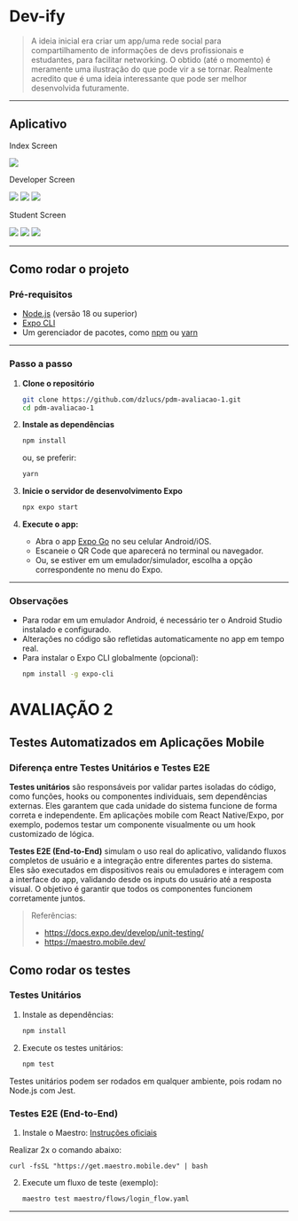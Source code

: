 # Dev-ify

> A ideia inicial era criar um app/uma rede social para compartilhamento de informações de devs profissionais e estudantes, para facilitar networking.
> O obtido (até o momento) é meramente uma ilustração do que pode vir a se tornar.
> Realmente acredito que é uma ideia interessante que pode ser melhor desenvolvida futuramente.

---

## Aplicativo

Index Screen

![](./assets/images/print1.jpeg)

Developer Screen

![](./assets/images/print2.jpeg)
![](./assets/images/print3.jpeg)
![](./assets/images/print4.jpeg)

Student Screen

![](./assets/images/print5.jpeg)
![](./assets/images/print6.jpeg)
![](./assets/images/print7.jpeg)

---

## Como rodar o projeto

### Pré-requisitos

- [Node.js](https://nodejs.org/) (versão 18 ou superior)
- [Expo CLI](https://docs.expo.dev/get-started/installation/)
- Um gerenciador de pacotes, como [npm](https://www.npmjs.com/) ou [yarn](https://yarnpkg.com/)

---

### Passo a passo

1. **Clone o repositório**

   ```bash
   git clone https://github.com/dzlucs/pdm-avaliacao-1.git
   cd pdm-avaliacao-1
   ```

2. **Instale as dependências**

   ```bash
   npm install
   ```

   ou, se preferir:

   ```bash
   yarn
   ```

3. **Inicie o servidor de desenvolvimento Expo**

   ```bash
   npx expo start
   ```

4. **Execute o app:**
   - Abra o app [Expo Go](https://expo.dev/client) no seu celular Android/iOS.
   - Escaneie o QR Code que aparecerá no terminal ou navegador.
   - Ou, se estiver em um emulador/simulador, escolha a opção correspondente no menu do Expo.

---

### Observações

- Para rodar em um emulador Android, é necessário ter o Android Studio instalado e configurado.
- Alterações no código são refletidas automaticamente no app em tempo real.
- Para instalar o Expo CLI globalmente (opcional):
  ```bash
  npm install -g expo-cli
  ```

# AVALIAÇÃO 2

## Testes Automatizados em Aplicações Mobile

### Diferença entre Testes Unitários e Testes E2E

**Testes unitários** são responsáveis por validar partes isoladas do código, como funções, hooks ou componentes individuais, sem dependências externas. Eles garantem que cada unidade do sistema funcione de forma correta e independente. Em aplicações mobile com React Native/Expo, por exemplo, podemos testar um componente visualmente ou um hook customizado de lógica.

**Testes E2E (End-to-End)** simulam o uso real do aplicativo, validando fluxos completos de usuário e a integração entre diferentes partes do sistema. Eles são executados em dispositivos reais ou emuladores e interagem com a interface do app, validando desde os inputs do usuário até a resposta visual. O objetivo é garantir que todos os componentes funcionem corretamente juntos.

> Referências:
>
> - https://docs.expo.dev/develop/unit-testing/
> - https://maestro.mobile.dev/

## Como rodar os testes

### Testes Unitários

1. Instale as dependências:

   ```bash
   npm install
   ```

2. Execute os testes unitários:
   ```bash
   npm test
   ```

Testes unitários podem ser rodados em qualquer ambiente, pois rodam no Node.js com Jest.

### Testes E2E (End-to-End)

1. Instale o Maestro:
   [Instruções oficiais](https://maestro.mobile.dev/getting-started/installation/)

Realizar 2x o comando abaixo:

```
curl -fsSL "https://get.maestro.mobile.dev" | bash
```

2. Execute um fluxo de teste (exemplo):
   ```bash
   maestro test maestro/flows/login_flow.yaml
   ```

---
